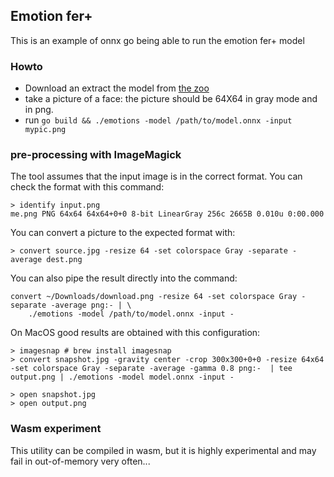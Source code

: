 ## Emotion fer+

This is an example of onnx go being able to run the emotion fer+ model

### Howto

- Download an extract the model from [the zoo](https://github.com/onnx/models/tree/master/emotion_ferplus)
- take a picture of a face: the picture should be 64X64 in gray mode and in png.
- run `go build && ./emotions -model /path/to/model.onnx -input mypic.png`

### pre-processing with ImageMagick

The tool assumes that the input image is in the correct format.
You can check the format with this command:

```
> identify input.png 
me.png PNG 64x64 64x64+0+0 8-bit LinearGray 256c 2665B 0.010u 0:00.000
```

You can convert a picture to the expected format with:

```
> convert source.jpg -resize 64 -set colorspace Gray -separate -average dest.png
```

You can also pipe the result directly into the command:

```
convert ~/Downloads/download.png -resize 64 -set colorspace Gray -separate -average png:- | \
    ./emotions -model /path/to/model.onnx -input -
```

On MacOS good results are obtained with this configuration:

```
> imagesnap # brew install imagesnap
> convert snapshot.jpg -gravity center -crop 300x300+0+0 -resize 64x64 -set colorspace Gray -separate -average -gamma 0.8 png:-  | tee output.png | ./emotions -model model.onnx -input -
```

```
> open snapshot.jpg
> open output.png
```

### Wasm experiment

This utility can be compiled in wasm, but it is highly experimental and may fail in out-of-memory very often...
